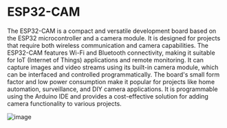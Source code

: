 # ESP32-CAM

The ESP32-CAM is a compact and versatile development board based on the ESP32 microcontroller and a camera module. It is designed for projects that require both wireless communication and camera capabilities. The ESP32-CAM features Wi-Fi and Bluetooth connectivity, making it suitable for IoT (Internet of Things) applications and remote monitoring. It can capture images and video streams using its built-in camera module, which can be interfaced and controlled programmatically. The board's small form factor and low power consumption make it popular for projects like home automation, surveillance, and DIY camera applications. It is programmable using the Arduino IDE and provides a cost-effective solution for adding camera functionality to various projects.

![image](https://github.com/HoNtErBoT/Embedded-code/assets/109785046/f03a48d9-008f-4535-be55-4fe8aa9bba0f)

